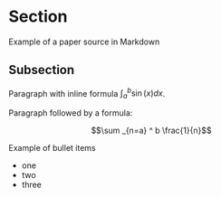 # Section

Example of a paper source in Markdown

## Subsection

Paragraph with inline formula $\int _a ^b \sin(x) dx$.

Paragraph followed by a formula:

$$\sum _{n=a} ^ b \frac{1}{n}$$

Example of bullet items

- one
- two
- three
